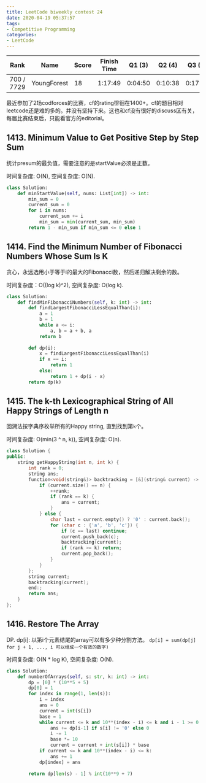 ```yaml
---
title: LeetCode biweekly contest 24
date: 2020-04-19 05:37:57
tags:
- Competitive Programming
categories:
- LeetCode
---
```


| Rank |	Name |	Score |	Finish Time | 	Q1 (3) |	Q2 (4) |	Q3 (5) |	Q4 (6)|
|--|--|--|--|--|--|--|--|
| 700 / 7729 |	YoungForest | 18 | 	1:17:49 | 0:04:50 |  0:10:38 | 0:17:45 |   1:02:49 3 |

最近参加了2场codforces的比赛，cf的rating徘徊在1400+。cf的题目相对leetcode还是难的多的。并没有坚持下来。这也和cf没有很好的discuss区有关，每届比赛结束后，只能看官方的editorial。

## 1413. Minimum Value to Get Positive Step by Step Sum

统计presum的最负值，需要注意的是startValue必须是正数。

时间复杂度: O(N),
空间复杂度: O(N).

```python
class Solution:
    def minStartValue(self, nums: List[int]) -> int:
        min_sum = 0
        current_sum = 0
        for i in nums:
            current_sum += i
            min_sum = min(current_sum, min_sum)
        return 1 - min_sum if min_sum <= 0 else 1
```

## 1414. Find the Minimum Number of Fibonacci Numbers Whose Sum Is K

贪心，永远选用小于等于i的最大的Fibonacci数，然后递归解决剩余的数。

时间复杂度：O((log k)^2),
空间复杂度: O(log k).


```python
class Solution:
    def findMinFibonacciNumbers(self, k: int) -> int:
        def findLargestFibonacciLessEqualThan(i):
            a = 1
            b = 1
            while a <= i:
                a, b = a + b, a
            return b
        
        def dp(i):
            x = findLargestFibonacciLessEqualThan(i)
            if x == i:
                return 1
            else:
                return 1 + dp(i - x)
        return dp(k)
```

## 1415. The k-th Lexicographical String of All Happy Strings of Length n

回溯法按字典序枚举所有的Happy string, 直到找到第`k`个。

时间复杂度: O(min(3 ^ n, k)),
空间复杂度: O(n).

```cpp
class Solution {
public:
    string getHappyString(int n, int k) {
        int rank = 0;
        string ans;
        function<void(string&)> backtracking = [&](string& current) -> void {
            if (current.size() == n) {
                ++rank;
                if (rank == k) {
                    ans = current;
                }
            } else {
                char last = current.empty() ? '0' : current.back();
                for (char c : {'a', 'b', 'c'}) {
                    if (c == last) continue;
                    current.push_back(c);
                    backtracking(current);
                    if (rank >= k) return;
                    current.pop_back();
                }
            }
        };
        string current;
        backtracking(current);
        end:;
        return ans;
    }
};
```

## 1416. Restore The Array

DP. dp[i]: 以第i个元素结尾的array可以有多少种分割方法。
`dp[i] = sum(dp[j] for j + 1, ..., i 可以组成一个有效的数字)`

时间复杂度: O(N * log K),
空间复杂度: O(N).

```python
class Solution:
    def numberOfArrays(self, s: str, k: int) -> int:
        dp = [0] * (10**5 + 5)
        dp[0] = 1
        for index in range(1, len(s)):
            i = index
            ans = 0
            current = int(s[i])
            base = 1
            while current <= k and 10**(index - i) <= k and i - 1 >= 0:
                ans += dp[i-1] if s[i] != '0' else 0
                i -= 1
                base *= 10
                current = current + int(s[i]) * base
            if current <= k and 10**(index - i) <= k:
                ans += 1
            dp[index] = ans
            
        return dp[len(s) - 1] % int(10**9 + 7)
```